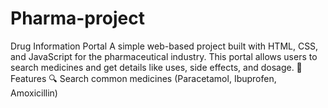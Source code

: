 # Pharma-project
Drug Information Portal  A simple web-based project built with HTML, CSS, and JavaScript for the pharmaceutical industry. This portal allows users to search medicines and get details like uses, side effects, and dosage.  🚀 Features  🔍 Search common medicines (Paracetamol, Ibuprofen, Amoxicillin)  
